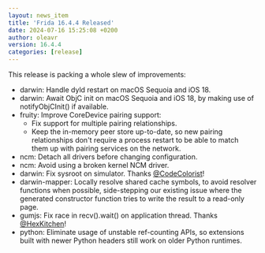 ```yaml
---
layout: news_item
title: 'Frida 16.4.4 Released'
date: 2024-07-16 15:25:08 +0200
author: oleavr
version: 16.4.4
categories: [release]
---
```


This release is packing a whole slew of improvements:

- darwin: Handle dyld restart on macOS Sequoia and iOS 18.
- darwin: Await ObjC init on macOS Sequoia and iOS 18, by making use of
  notifyObjCInit() if available.
- fruity: Improve CoreDevice pairing support:
  - Fix support for multiple pairing relationships.
  - Keep the in-memory peer store up-to-date, so new pairing relationships
    don't require a process restart to be able to match them up with pairing
    services on the network.
- ncm: Detach all drivers before changing configuration.
- ncm: Avoid using a broken kernel NCM driver.
- darwin: Fix sysroot on simulator. Thanks [@CodeColorist][]!
- darwin-mapper: Locally resolve shared cache symbols, to avoid resolver
  functions when possible, side-stepping our existing issue where the generated
  constructor function tries to write the result to a read-only page.
- gumjs: Fix race in recv().wait() on application thread. Thanks
  [@HexKitchen][]!
- python: Eliminate usage of unstable ref-counting APIs, so extensions built
  with newer Python headers still work on older Python runtimes.


[@CodeColorist]: https://twitter.com/CodeColorist
[@HexKitchen]: https://github.com/HexKitchen
